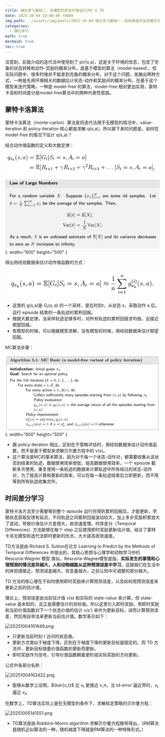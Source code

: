 ```yaml
---
title: 强化学习基础二：无模型的状态价值估计|MC & TD
date: 2025-10-04 18:00:00 +0800
img_path: ../assets/img/posts/2025-10-04-强化学习基础一：如何用迭代法求解贝尔曼方程？
categories:
  - 强化学习
math: true
mermaid: true
toc: true
---
```

注意到，前面介绍的迭代法中使用到了 p(r|s,a)，这是关于环境的信息，包含了完备的状态转移和动作-奖励的概率分布，是基于模型的算法（model-based），但实际问题中，很多时候并不能拿到完备的概率分布，对于这个问题，发展出两种方式，一种是先用环境相关的数据估计状态-动作和奖励间的概率分布，在基于这个模型来迭代策略，一种是 model-free 的算法，model-free 相对更加实用，蒙特卡洛和时间差分是model-free算法中的两种代表性思路。
## 蒙特卡洛算法

蒙特卡洛算法（monte-carlon）算法是将迭代法用于无模型的情况中，value-iteration 和 policy-iteration 核心都是求解 q(s,a)，所以接下来的问题是，如何在 model-free 的情况下估计 q(s,a)？

结合动作值函数的定义和大数定律：

![微信截图_20251003181852.png](../assets/img/posts/2025-10-04-强化学习基础一：如何用迭代法求解贝尔曼方程？/微信截图_20251003181852.png)

![微信截图_20251003182140.png](../assets/img/posts/2025-10-04-强化学习基础一：如何用迭代法求解贝尔曼方程？/微信截图_20251003182140.png){: width="600" height="500" }


得出用经验数据来估计动作值函数的方式：

![微信截图_20251003182426.png](../assets/img/posts/2025-10-04-强化学习基础一：如何用迭代法求解贝尔曼方程？/微信截图_20251003182426.png)

- 这里的 g(s,a)是 $G_t(s,a)$ 的一个采样，是在时刻t，从状态 s，采取动作 a 后，运行 episode 结束的一条轨迹的累积回报。
- 根据大数定律，当采样轨迹足够多时，对所有轨迹的累积回报求均值，会接近期望回报。
- 有模型的时候，可以根据模型求解，没有模型的时候，用经验数据来估计期望回报。

MC算法步骤：

![微信截图_20251003184218.png](../assets/img/posts/2025-10-04-强化学习基础一：如何用迭代法求解贝尔曼方程？/微信截图_20251003184218.png){: width="600" height="500" }

- 跟 policy-iteration 相比，区别在于策略评估时，用经验数据来估计动作值函数，而不是基于模型来求解贝尔曼方程中的 v(s)。
- 这个算法是MC的基本算法，因为对于每一个状态-动作对，都需要收集从该状态到结束的轨迹，数据使用效率很低，提高数据使用效率，一个 episode 截断多次使用，重复使用一条轨迹的数据来计算轨迹中所有经过的状态-动作对，为了提高计算和更新的效率，可以在每一条轨迹结束后立即更新，而不用等到所有轨迹收集完毕。

## 时间差分学习

蒙特卡洛方法至少需要等到整个 episode 运行完得到累积回报后，才能更新，早期状态获取反馈有延迟，不同轨迹之间累积回报波动较大，加上多步奖励积累放大了波动，导致价值估计方差很大，收敛速度慢。时序差分（Temporal Differences）方法能够在每个 step 之后使用即时奖励更新估计值，结合了蒙特卡洛无模型和迭代法即时更新的优点，大大提高收敛速度。

TD方法是由 Richard S. Sutton在论文 Learning to Predict by the Methods of Temporal Differences 中提出的，其核心思想与心理学和动物学习中的 Rescorla-Wagner 模型 类似，Rescorla-Wagner模型是指，**实际发生的事情和心理预测的情况差异越大，人和动物越能从这种预测误差中学习**。这跟我们在生活中的体验很接近，预测误差越大，信息量越大，之前认知中可调整的部分越大。

TD 方法的核心便在于如何使用即时奖励来计算预测误差，以及如何用预测误差来更新之前的估计值。

理论上，预测误差由当前估计值 v(s) 和实际的 state-value 来计算，但 state-value 是未知的，且正是需要估计的目标值。所以这里引入即时奖励，用即时奖励和当前价值函数对下一个状态价值的估计 v(s’) 来作为更新目标，进而计算预测误差，然后用自举法来更新当前估计值。数学表示如下：

![20251004161649.png](20251004161649.png)

- 只更新当前时刻 t 访问的状态值。
- 更新方式类似于梯度下降，区别在于梯度下降的更新目标是固定的，而 TD 方法中，更新目标随着价值函数的更新而更新。
- 即时奖励作为信号，引导价值函数朝着更阶级实际奖励的方向更新。

公式中各部分名称：

![20251004162422.png](20251004162422.png)

- 能够从数学上证明，$\bar{v_t}$ 比 $v_t$ 更接近 v_π，当 td-error 逼近零时，$v_t$ 逼近 $v_π$

在数学上，TD算法实际上是在无模型的条件下，求解给定策略的贝尔曼方程：

![20251005141551.png](20251005141551.png)

- TD算法是由 Robbins-Monro algorithm 求解贝尔曼方程推导得出。（RM算法是随机近似算法的一种，随机梯度下降就是RM算法的一种特殊形式。）